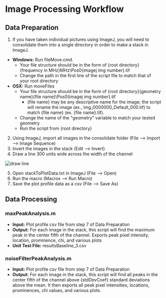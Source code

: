 # Image Processing Workflow

## Data Preparation 
1. If you have taken individual pictures using ImageJ, you will need to consolidate them into a single directory in order to make a stack in ImageJ.
  - **Windows:** Run fileMove.cmd.
    - Your file structure should be in the form of {root directory}\{frequency in MHz}MHz\Pos0\{imagej img number}.tif
    - Change the path in the first line of the script file to match that of your root directory
  - **OSX:** Run moveFiles
    - Your file structure should be in the form of {root directory}\{geometry name}\{file name}\Pos0\{imagej img number}.tif
      - {file name} may be any descriptive name for the image; the script will rename the image (ex., img\_0000000\_Default\_000.tif) to match {file name} (ex. {file name}.tif).
    - Change the name of the "geometry" variable to match your tested geometry
    - Run the script from {root directory} 
2. Using ImageJ, import all images in the consolidate folder (File --> Import --> Image Sequence)
3. Invert the images in the stack (Edit --> Invert)
4. Draw a line 300 units wide across the width of the channel

![draw line](https://github.com/CIDARLAB/Makerfluidics/tree/master/draper/img/line.png "draw line")

5. Open stackToPlotData.txt in ImageJ (File --> Open)
6. Run the macro (Macros --> Run Macro)
7. Save the plot profile data as a csv (File --> Save As)

## Data Processing

### maxPeakAnalysis.m
- **Input:** Plot profile csv file from step 7 of Data Preparation
- **Output:** For each image in the stack, this script will find the maximum peak in the center fifth of the channel. Exports peak pixel intensity, location, prominence, chi, and various plots
- **Unit Test File:** resultsBaseline\_3.csv

### noiseFilterPeakAnalysis.m
- **Input:** Plot profile csv file from step 7 of Data Preparation
- **Output:** For each image in the stack, this script will find all peaks in the center fifth of the channel above {stdDevCoef} standard deviations above the mean. It then exports all peak pixel intensities, locations, prominences, chi values, and various plots.
